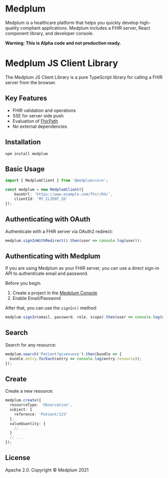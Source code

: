 # Medplum

Medplum is a healthcare platform that helps you quickly develop high-quality compliant applications.  Medplum includes a FHIR server, React component library, and developer console.

**Warning: This is Alpha code and not production ready.**

# Medplum JS Client Library

The Medplum JS Client Library is a pure TypeScript library for calling a FHIR server from the browser.

## Key Features

* FHIR validation and operations
* SSE for server side push
* Evaluation of [FhirPath](https://hl7.org/fhirpath/N1/index.html)
* No external dependencies

## Installation

```
npm install medplum
```

## Basic Usage

```typescript
import { MedplumClient } from '@medplum/core';

const medplum = new MedplumClient({
    baseUrl: 'https://www.example.com/fhir/R4/',
    clientId: 'MY_CLIENT_ID'
});
```

## Authenticating with OAuth

Authenticate with a FHIR server via OAuth2 redirect:

```typescript
medplum.signInWithRedirect().then(user => console.log(user));
```

## Authenticating with Medplum

If you are using Medplum as your FHIR server, you can use a direct sign-in API to authenticate email and password.

Before you begin

1. Create a project in the [Medplum Console](https://console.medplum.com/)
2. Enable Email/Password

After that, you can use the `signIn()` method:

```typescript
medplum.signIn(email, password, role, scope).then(user => console.log(user));
```

## Search

Search for any resource:

```typescript
medplum.search('Patient?given=eve').then(bundle => {
  bundle.entry.forEach(entry => console.log(entry.resource));
});
```

## Create

Create a new resource:

```typescript
medplum.create({
  resourceType: 'Observation',
  subject: {
    reference: 'Patient/123'
  },
  valueQuantity: {
    // ...
  }
  // ...
});
```

## License

Apache 2.0.  Copyright &copy; Medplum 2021
